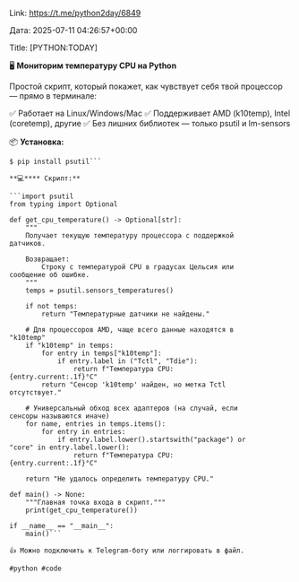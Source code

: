 Link: https://t.me/python2day/6849

Дата: 2025-07-11 04:26:57+00:00

Title: [PYTHON:TODAY]

🖥  **Мониторим температуру CPU на Python**

Простой скрипт, который покажет, как чувствует себя твой
процессор — прямо в терминале:

✅ Работает на Linux/Windows/Mac
✅ Поддерживает AMD (k10temp), Intel (coretemp), другие
✅ Без лишних библиотек — только psutil и lm-sensors

📦 **Установка:**
```$ sudo apt install lm-sensors # для Nix систем
$ pip install psutil```

**💻**** Скрипт:**

```import psutil
from typing import Optional

def get_cpu_temperature() -> Optional[str]:
    """
    Получает текущую температуру процессора с поддержкой
датчиков.

    Возвращает:
        Строку с температурой CPU в градусах Цельсия или
сообщение об ошибке.
    """
    temps = psutil.sensors_temperatures()

    if not temps:
        return "Температурные датчики не найдены."

    # Для процессоров AMD, чаще всего данные находятся в
"k10temp"
    if "k10temp" in temps:
        for entry in temps["k10temp"]:
            if entry.label in ("Tctl", "Tdie"):
                return f"Температура CPU:
{entry.current:.1f}°C"
        return "Сенсор 'k10temp' найден, но метка Tctl
отсутствует."

    # Универсальный обход всех адаптеров (на случай, если
сенсоры называются иначе)
    for name, entries in temps.items():
        for entry in entries:
            if entry.label.lower().startswith("package") or
"core" in entry.label.lower():
                return f"Температура CPU:
{entry.current:.1f}°C"

    return "Не удалось определить температуру CPU."

def main() -> None:
    """Главная точка входа в скрипт."""
    print(get_cpu_temperature())

if __name__ == "__main__":
    main()```

👍 Можно подключить к Telegram-боту или логгировать в файл.

#python #code

